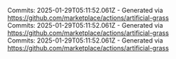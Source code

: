 Commits: 2025-01-29T05:11:52.061Z - Generated via https://github.com/marketplace/actions/artificial-grass
<br>
Commits: 2025-01-29T05:11:52.061Z - Generated via https://github.com/marketplace/actions/artificial-grass
<br>
Commits: 2025-01-29T05:11:52.061Z - Generated via https://github.com/marketplace/actions/artificial-grass
<br>
